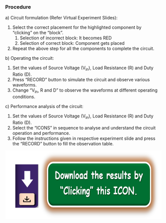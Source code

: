 ### Procedure

a) Circuit formulation (Refer Virtual Experiment Slides):
<br>
1. Select the correct placement for the highlighted component by “clicking” on the “block”.
    1. Selection of incorrect block: It becomes RED
    2. Selection of correct block: Component gets placed
2. Repeat the above step for all the components to complete the circuit.

b) Operating the circuit: 
<br>
1) Set the values of Source Voltage (V<sub>in</sub>), Load Resistance (R) and Duty Ratio (D).<br>
2) Press “RECORD” button to simulate the circuit and observe various waveforms.<br>
3) Change “V<sub>in</sub>, R and D” to observe the waveforms at different operating conditions. <br>


c) Performance analysis of the circuit: 
 <br>
1) Set the values of Source Voltage (V<sub>in</sub>), Load Resistance (R) and Duty Ratio (D).
2) Select the “ICONS” in sequence to analyse and understand the circuit operation and performance.
3) Follow the instructions given in respective experiment slide and press the “RECORD” button to fill the observation table.

<center>
  <img src="images/proced1.png" height="220px">
</center>
